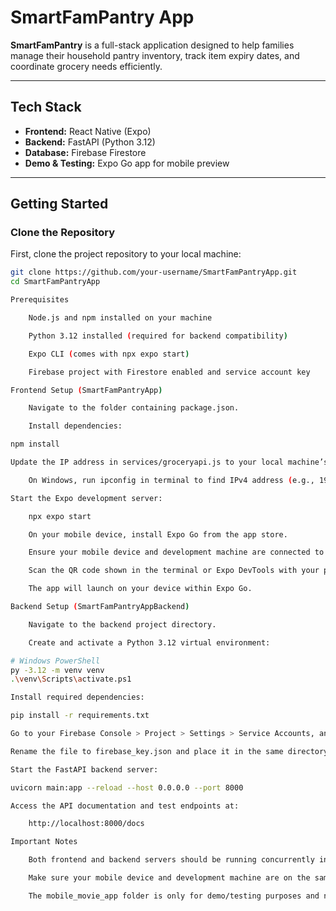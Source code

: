 # SmartFamPantry App

**SmartFamPantry** is a full-stack application designed to help families manage their household pantry inventory, track item expiry dates, and coordinate grocery needs efficiently.

---

## Tech Stack

- **Frontend:** React Native (Expo)  
- **Backend:** FastAPI (Python 3.12)  
- **Database:** Firebase Firestore  
- **Demo & Testing:** Expo Go app for mobile preview

---

## Getting Started

### Clone the Repository

First, clone the project repository to your local machine:

```bash
git clone https://github.com/your-username/SmartFamPantryApp.git
cd SmartFamPantryApp

Prerequisites

    Node.js and npm installed on your machine

    Python 3.12 installed (required for backend compatibility)

    Expo CLI (comes with npx expo start)

    Firebase project with Firestore enabled and service account key

Frontend Setup (SmartFamPantryApp)

    Navigate to the folder containing package.json.

    Install dependencies:

npm install

Update the IP address in services/groceryapi.js to your local machine’s IPv4 address:

    On Windows, run ipconfig in terminal to find IPv4 address (e.g., 192.168.x.x).

Start the Expo development server:

    npx expo start

    On your mobile device, install Expo Go from the app store.

    Ensure your mobile device and development machine are connected to the same Wi-Fi network.

    Scan the QR code shown in the terminal or Expo DevTools with your phone camera.

    The app will launch on your device within Expo Go.

Backend Setup (SmartFamPantryAppBackend)

    Navigate to the backend project directory.

    Create and activate a Python 3.12 virtual environment:

# Windows PowerShell
py -3.12 -m venv venv
.\venv\Scripts\activate.ps1

Install required dependencies:

pip install -r requirements.txt

Go to your Firebase Console > Project > Settings > Service Accounts, and download your private key JSON file.

Rename the file to firebase_key.json and place it in the same directory as main.py.

Start the FastAPI backend server:

uvicorn main:app --reload --host 0.0.0.0 --port 8000

Access the API documentation and test endpoints at:

    http://localhost:8000/docs

Important Notes

    Both frontend and backend servers should be running concurrently in separate terminals.

    Make sure your mobile device and development machine are on the same Wi-Fi network for Expo Go to connect properly.

    The mobile_movie_app folder is only for demo/testing purposes and not part of the main app.


